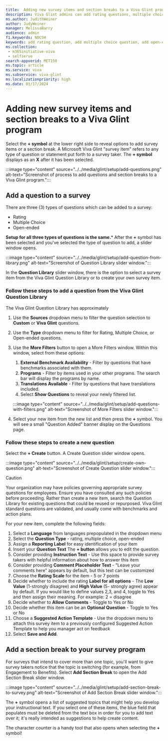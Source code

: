 ```yaml
---
title:  Adding new survey items and section breaks to a Viva Glint program
description: Viva Glint admins can add rating questions, multiple choice questions, open-ended questions, or section breaks to a prepopulated template or to a blank survey template.
ms.author: JudithWeiner
author: JudyWeiner
manager: MelissaBarry
audience: admin
f1.keywords: NOCSH
keywords: add rating question, add multiple choice question, add open-ended question, add section break, survey item
ms.collection: 
 - m365initiative-viva
 - selfserve
search-appverid: MET150
ms.topic: article
ms.service: viva
ms.subservice: viva-glint
ms.localizationpriority: high
ms.date: 01/17/2024
---
```



# Adding new survey items and section breaks to a Viva Glint program

Select the **+ symbol** at the lower right side to reveal options to add survey items or a section break.  A Microsoft Viva Glint "survey item" refers to any type of question or statement put forth to a survey taker. The **+ symbol** displays as an **X** after it has been selected.

:::image type="content" source="../../media/glint/setup/add-questions.png" alt-text="Screenshot of process to add questions and section breaks to a Viva Glint program.":::

 ## Add a question to a survey

 There are three (3) types of questions which can be added to a survey:
 - Rating
 - Multiple Choice
 - Open-ended

**Setup for all three types of questions is the same.*** After the **+** symbol has been selected and you've selected the type of question to add, a slider window opens.

:::image type="content" source="../../media/glint/setup/add-question-from-library.png" alt-text="Screenshot of Question Library slider window.":::

In the **Question Library** slider window, there is the option to select a survey item from the Viva Glint Question Library or to create your own survey item.

### Follow these steps to add a question from the Viva Glint Question Library

The Viva Glint Question Library has approximately 

1. Use the **Sources** dropdown menu to filter the question selection to **Custom** or **Viva Glint** questions.
1. Use the **Type** dropdown menu to filter for Rating, Multiple Choice, or Open-ended questions.
1. Use the **More Filters** button to open a More Filters window. Within this window, select from these options:
   1. **External Benchmark Availability** - Filter by questions that have benchmarks associated with them.
   1. **Programs** - Filter by items used in your other programs. The search bar will display the programs by name.
   1. **Translations Available** - Filter by questions that have translations included.
   1. Select **Show Questions** to reveal your newly filtered list.
      
   :::image type="content" source="../../media/glint/setup/add-questions-with-filters.png" alt-text="Screenshot of More Filters slider window.":::
   
1. Select your new item from the new list and then press the **+** symbol. You will see a small "Question Added" banner display on the Questions page.

### Follow these steps to create a new question

Select the **+ Create** button. A Create Question slider window opens.
   
:::image type="content" source="../../media/glint/setup/create-own-question.png" alt-text="Screenshot of Create Question slider window.":::

>[!CAUTION]
>Your organization may have policies governing appropriate survey questions for employees. Ensure you have consulted any such policies before proceeding. Rather than create a new item, search the Question Library for existing questions that could be reused or repurposed. Viva Glint standard questions are validated, and usually come with benchmarks and action plans. 

For your new item, complete the following fields:
1. Select a **Language** from languages prepopulated in the dropdown menu
1. Select the **Question Type** - rating, multiple choice, open-ended
1. Assign a **Reporting Label** for easy identification of your item
1. Insert your **Question Text**  The **+ button** allows you to edit the question. 
1. Consider providing **Instruction Text** - Use this space to provide survey takers with helpful information about how to answer this item
1. Consider providing **Comment Placeholder Text** - "Leave your comments here" appears by default, but this text can be customized
1. Choose the **Rating Scale** for the item - 5 or 7 points
1. Decide whether to include the rating **Label for all options** - The **Low Value** (1-strongly disagree) and **High Value** (5- strongly agree) appear by default. If you would like to define values 2,3, and 4, toggle to Yes and then assign their meaning. For example: 2 = disagree
1. Decide whether to **Allow Comments** - Toggle to Yes or No
1. Decide whether this item can be an **Optional Question** - Toggle to Yes or No
1. Choose a **Suggested Action Template** - Use the dropdown menu to attach this survey item to a previously configured Suggested Action Template to help you manager act on feedback
1. Select **Save and Add**.

## Add a section break to your survey program

For surveys that intend to cover more than one topic, you'll want to give survey takers notice that the topic is switching (for example, from Engagement to Benefits). 
Select **Add Section Break** to open the Add Section Break slider window.

:::image type="content" source="../../media/glint/setup/add-section-break-to-survey.png" alt-text="Screenshot of Add Section Break slider window.":::

The **+** symbol opens a list of suggested topics that might help you develop your instructional text. If you select one of these items, the blue field that populates must be deleted from the text box in order for you to add text over it; it's really intended as suggestions to help create content.

The character counter is a handy tool that also opens when selecting the **+** symbol!




 

 



 

 
